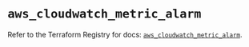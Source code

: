 # `aws_cloudwatch_metric_alarm`

Refer to the Terraform Registry for docs: [`aws_cloudwatch_metric_alarm`](https://registry.terraform.io/providers/hashicorp/aws/3.76.1/docs/resources/cloudwatch_metric_alarm).
